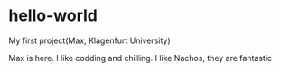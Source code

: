 # hello-world
My first project(Max, Klagenfurt University)


Max is here. I like codding and chilling.
I like Nachos, they are fantastic
